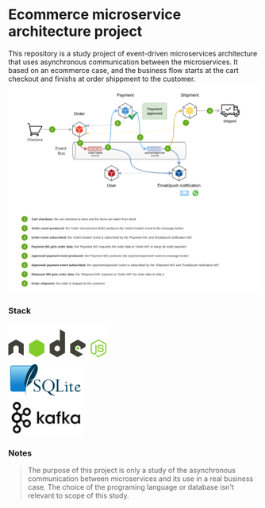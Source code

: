 # Ecommerce microservice architecture project

This repository is a study project of event-driven microservices architecture that uses asynchronous communication between the microservices.
It based on an ecommerce case, and the business flow starts at the cart checkout and finishs at order shippment to the customer.
![img](files/Architecture-diagram_success_flow.png)

### Stack

![nodejs](file/../files/nodejs_logo.jpg)  
![sqlite](file/../files/sqlite_logo.png)  
![kafka](file/../files/kafka_logo.jpg)

### Notes

> The purpose of this project is only a study of the asynchronous communication between microservices and its use in a real business case. The choice of the programing language or database isn't relevant to scope of this study.
